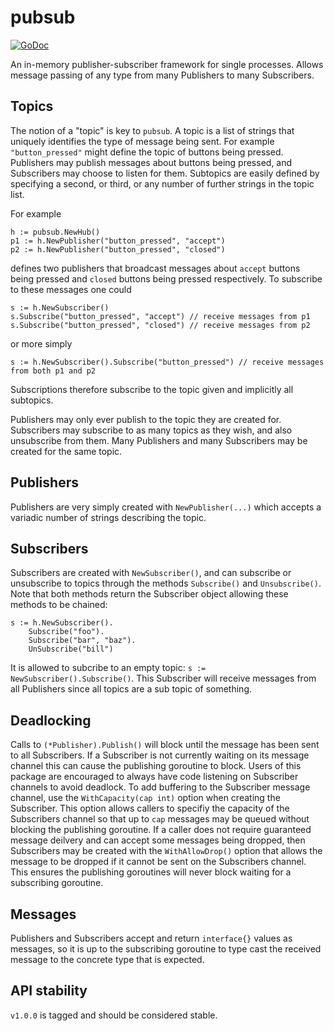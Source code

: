 # pubsub

[![GoDoc](https://godoc.org/github.com/tkennon/pubsub?status.svg)](https://godoc.org/github.com/tkennon/pubsub)

An in-memory publisher-subscriber framework for single processes. Allows message
passing of any type from many Publishers to many Subscribers.

## Topics

The notion of a "topic" is key to `pubsub`. A topic is a list of strings that
uniquely identifies the type of message being sent. For example
`"button_pressed"` might define the topic of buttons being pressed. Publishers
may publish messages about buttons being pressed, and Subscribers may choose to
listen for them. Subtopics are easily defined by specifying a second, or third,
or any number of further strings in the topic list.

For example
```
h := pubsub.NewHub()
p1 := h.NewPublisher("button_pressed", "accept")
p2 := h.NewPublisher("button_pressed", "closed")
```
defines two publishers that broadcast messages about `accept` buttons being
pressed and `closed` buttons being pressed respectively. To subscribe to these
messages one could
```
s := h.NewSubscriber()
s.Subscribe("button_pressed", "accept") // receive messages from p1
s.Subscribe("button_pressed", "closed") // receive messages from p2
```
or more simply
```
s := h.NewSubscriber().Subscribe("button_pressed") // receive messages from both p1 and p2
```
Subscriptions therefore subscribe to the topic given and implicitly all subtopics.

Publishers may only ever publish to the topic they are created for. Subscribers
may subscribe to as many topics as they wish, and also unsubscribe from them.
Many Publishers and many Subscribers may be created for the same topic.

## Publishers

Publishers are very simply created with `NewPublisher(...)` which accepts a
variadic number of strings describing the topic.

## Subscribers

Subscribers are created with `NewSubscriber()`, and can subscribe or unsubscribe
to topics through the methods `Subscribe()` and `Unsubscribe()`. Note that both
methods return the Subscriber object allowing these methods to be chained:
```
s := h.NewSubscriber().
    Subscribe("foo").
    Subscribe("bar", "baz").
    UnSubscribe("bill")
```
It is allowed to subcribe to an empty topic: `s := NewSubscriber().Subscribe()`.
This Subscriber will receive messages from all Publishers since all topics are a
sub topic of something.

## Deadlocking

Calls to `(*Publisher).Publish()` will block until the message has been sent to
all Subscribers. If a Subscriber is not currently waiting on its message channel
this can cause the publishing goroutine to block. Users of this package are
encouraged to always have code listening on Subscriber channels to avoid
deadlock. To add buffering to the Subscriber message channel, use the
`WithCapacity(cap int)` option when creating the Subscriber. This option allows
callers to specifiy the capacity of the Subscribers channel so that up to `cap`
messages may be queued without blocking the publishing goroutine. If a caller
does not require guaranteed message deilvery and can accept some messages being
dropped, then Subscribers may be created with the `WithAllowDrop()` option that
allows the message to be dropped if it cannot be sent on the Subscribers
channel. This ensures the publishing goroutines will never block waiting for a
subscribing goroutine.

## Messages

Publishers and Subscribers accept and return `interface{}` values as messages,
so it is up to the subscribing goroutine to type cast the received message to
the concrete type that is expected.

## API stability

`v1.0.0` is tagged and should be considered stable.
